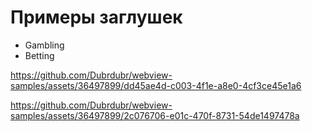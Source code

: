 # Примеры заглушек

- Gambling
- Betting

https://github.com/Dubrdubr/webview-samples/assets/36497899/dd45ae4d-c003-4f1e-a8e0-4cf3ce45e1a6 

https://github.com/Dubrdubr/webview-samples/assets/36497899/2c076706-e01c-470f-8731-54de1497478a



